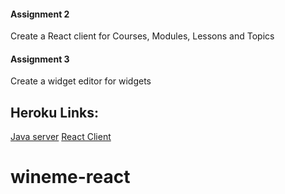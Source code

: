 #### Assignment 2
Create a React client for Courses, Modules, Lessons and Topics

#### Assignment 3
Create a widget editor for widgets

## Heroku Links:
[Java server](https://eh-cs4550-java-server.herokuapp.com/api/course)
[React Client](https://eh-cs4550-react-client.herokuapp.com/courses)
# wineme-react
